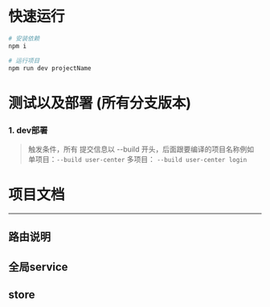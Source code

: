 # 快速运行
```bash
# 安装依赖
npm i

# 运行项目
npm run dev projectName
```

# 测试以及部署 (所有分支版本)
### 1. dev部署
> 触发条件，所有 提交信息以 --build 开头，后面跟要编译的项目名称例如
单项目：`--build user-center` 多项目： `--build user-center login`

# 项目文档
---
## 路由说明


## 全局service

## store




